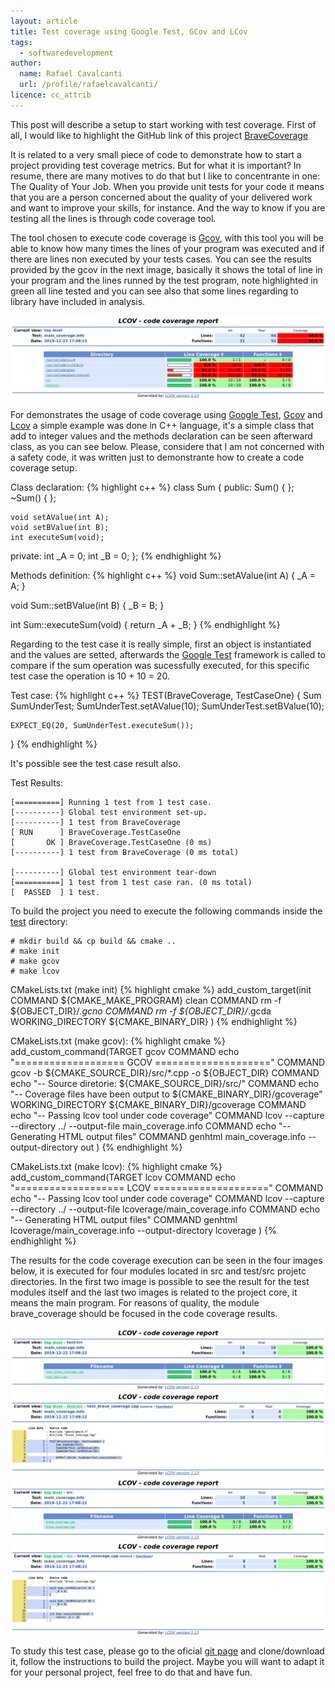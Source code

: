 ```yaml
---
layout: article
title: Test coverage using Google Test, GCov and LCov
tags:
  - softwaredevelopment
author:
  name: Rafael Cavalcanti
  url: /profile/rafaelcavalcanti/
licence: cc_attrib
---
```


This post will describe a setup to start working with test coverage. First of all, I would like to highlight the GitHub link of this project [BraveCoverage](https://github.com/dr-kino/BraveCoverage)

It is related to a very small piece of code to demonstrate how to start a project providing test coverage metrics. But for what it is important? In resume, there are many motives to do that but I like to concentrante in one: The Quality of Your Job. When you provide unit tests for your code it means that you are a person concerned about the quality of your delivered work and want to improve your skills, for instance. And the way to know if you are testing all the lines is through code coverage tool.

The tool chosen to execute code coverage is [Gcov](https://linux.die.net/man/1/gcov), with this tool you will be able to know how many times the lines of your program was executed and if there are lines non executed by your tests cases. You can see the results provided by the gcov in the next image, basically it shows the total of line in your program and the lines runned by the test program, note highlighted in green all line tested and you can see also that some lines regarding to library have included in analysis.

<img src="/images/posts/00005-E.png" />

For demonstrates the usage of code coverage using [Google Test](https://github.com/google/googletest), [Gcov](https://linux.die.net/man/1/gcov) and [Lcov](https://linux.die.net/man/1/lcov) a simple example was done in C++ language, it's a simple class that add to integer values and the methods declaration can be seen afterward class, as you can see below. Please, considere that I am not concerned with a safety code, it was written just to demonstrante how to create a code coverage setup.

Class declaration:
{% highlight c++ %}
class Sum
{
public:
    Sum() { };
    ~Sum() { };

    void setAValue(int A);
    void setBValue(int B);
    int executeSum(void);

private:
    int _A = 0;
    int _B = 0;
};
{% endhighlight %}

Methods definition:
{% highlight c++ %}
void Sum::setAValue(int A) {
    _A = A;
}

void Sum::setBValue(int B) {
    _B = B;
}

int Sum::executeSum(void) {
    return _A + _B;
}
{% endhighlight %}

Regarding to the test case it is really simple, first an object is instantiated and the values are setted, afterwards the [Google Test](https://github.com/google/googletest) framework is called to compare if the sum operation was sucessfully executed, for this specific test case the operation is 10 + 10 = 20.

Test case:
{% highlight c++ %}
TEST(BraveCoverage, TestCaseOne) {
    Sum SumUnderTest;
    SumUnderTest.setAValue(10);
    SumUnderTest.setBValue(10);

    EXPECT_EQ(20, SumUnderTest.executeSum());
}
{% endhighlight %}


It's possible see the test case result also.

Test Results:
```
[==========] Running 1 test from 1 test case.
[----------] Global test environment set-up.
[----------] 1 test from BraveCoverage
[ RUN      ] BraveCoverage.TestCaseOne
[       OK ] BraveCoverage.TestCaseOne (0 ms)
[----------] 1 test from BraveCoverage (0 ms total)

[----------] Global test environment tear-down
[==========] 1 test from 1 test case ran. (0 ms total)
[  PASSED  ] 1 test.
```
To build the project you need to execute the following commands inside the [test](https://github.com/dr-kino/BraveCoverage/tree/master/test) directory:
```
# mkdir build && cp build && cmake ..
# make init
# make gcov
# make lcov
```

CMakeLists.txt (make init)
{% highlight cmake %}
add_custom_target(init
    COMMAND ${CMAKE_MAKE_PROGRAM} clean
    COMMAND rm -f ${OBJECT_DIR}/*.gcno
    COMMAND rm -f ${OBJECT_DIR}/*.gcda
    WORKING_DIRECTORY ${CMAKE_BINARY_DIR}
    )
{% endhighlight %}

CMakeLists.txt (make gcov):
{% highlight cmake %}
add_custom_command(TARGET gcov
    COMMAND echo "=================== GCOV ===================="
    COMMAND gcov -b ${CMAKE_SOURCE_DIR}/src/*.cpp -o ${OBJECT_DIR}
    COMMAND echo "-- Source diretorie: ${CMAKE_SOURCE_DIR}/src/"
    COMMAND echo "-- Coverage files have been output to ${CMAKE_BINARY_DIR}/gcoverage"
    WORKING_DIRECTORY ${CMAKE_BINARY_DIR}/gcoverage
    COMMAND echo "-- Passing lcov tool under code coverage"
    COMMAND lcov --capture --directory ../ --output-file main_coverage.info
    COMMAND echo "-- Generating HTML output files"
    COMMAND genhtml main_coverage.info --output-directory out
    )
{% endhighlight %}

CMakeLists.txt (make lcov):
{% highlight cmake %}
add_custom_command(TARGET lcov
    COMMAND echo "=================== LCOV ===================="
    COMMAND echo "-- Passing lcov tool under code coverage"
    COMMAND lcov --capture --directory ../ --output-file lcoverage/main_coverage.info
    COMMAND echo "-- Generating HTML output files"
    COMMAND genhtml lcoverage/main_coverage.info --output-directory lcoverage
    )
{% endhighlight %}

The results for the code coverage execution can be seen in the four images below, it is executed for four modules located in src and test/src projetc directories. In the first two image is possible to see the result for the test modules itself and the last two images is related to the project core, it means the main program. For reasons of quality, the module brave_coverage should be focused in the code coverage results.

<img src="/images/posts/00005-A.png" />

<img src="/images/posts/00005-D.png" />

<img src="/images/posts/00005-B.png" />

<img src="/images/posts/00005-C.png" />

To study this test case, please go to the oficial [git page](https://github.com/dr-kino/BraveCoverage) and clone/download it, follow the instructions to build the project. Maybe you will want to adapt it for your personal project, feel free to do that and have fun.